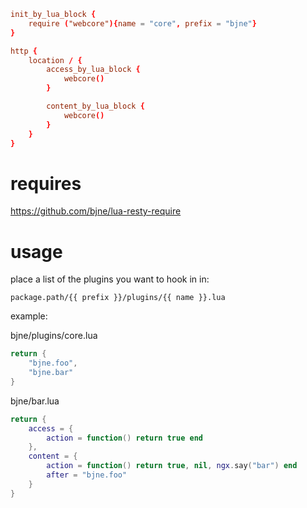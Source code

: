 ``` nginx.conf
init_by_lua_block {
	require ("webcore"){name = "core", prefix = "bjne"}
}

http {
	location / {
		access_by_lua_block {
			webcore()
		}

		content_by_lua_block {
			webcore()
		}
	}
}
```

requires
========
https://github.com/bjne/lua-resty-require

usage
=====

place a list of the plugins you want to hook in in:
```
package.path/{{ prefix }}/plugins/{{ name }}.lua
```

example:

bjne/plugins/core.lua
``` lua
return {
	"bjne.foo",
	"bjne.bar"
}
```

bjne/bar.lua
``` lua
return {
	access = {
		action = function() return true end
	},
	content = {
		action = function() return true, nil, ngx.say("bar") end
		after = "bjne.foo"
	}
}
```
